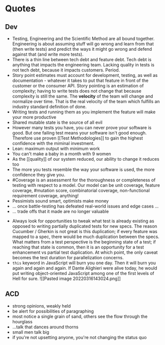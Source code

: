# Quotes
## Dev
-   Testing, Engineering and the Scientific Method are all bound together. Engineering is about assuming stuff will go wrong and learn from that (then write tests) and predict the ways it might go wrong and defend against that (and write more tests).
-   There is a thin line between tech debt and feature debt. Tech debt is anything that impacts the engineering team. Lacking quality in tests is not tech debt, because it impacts customers. Period.
-   Story point estimates must account for development, testing, as well as documentation - whatever it takes to put that feature in front of the customer or the consumer API. Story pointing is an estimation of complexity; having to write tests does not change that because complexity is still the same. The **velocity** of the team will change and normalize over time. That is the real velocity of the team which fulfills an industry standard definition of done.
-   Writing tests and running them as you implement the feature will make your more productive
-   Shared mutable state is the source of all evil
-   However many tests you have, you can never prove your software is good. But one failing test means your software isn't good enough. Therefore use proven [[Test Methodologies]] to gain the highest confidence with the miminal investment.
-   Lean: maximum output with minimum work
-   You can't make a baby in a month with 9 women
-   As the [[quality]] of our system reduced, our ability to change it reduces too
-   The more you tests resemble the way your software is used, the more confidence they give you. 
-   #Coverage is an assessment for the thoroughness or completeness of testing with respect to a model. Our model can be unit coverage, feature coverage, #mutation score, combinatorial coverage, non-functional requirement coverage, anything!
-   Pessimists sound smart, optimists make money
-   ... once battle-testing has defeated real-world issues and edge cases ...
-   ... trade offs that it made are no longer valuable
*   Always look for opportunities to tweak what test is already existing as opposed to writing partially duplicated tests for new specs. The reason Cucumber / Gherkin is not great is this duplication; if every feature was mapped to a spec, there would be much duplication between the specs. What matters from a test perspective is the beginning state of a test; if reaching that state is common, then it is an opportunity for a test enhancement vs partial test duplication. At which point, the only caveat becomes the test duration for parallelization concerns.
* `this` keyword in JavaScript will burn you one day. Then it will burn you again and again and again. If Dante Alighieri were alive today, he would put writing object-oriented JavaScript among one of the first levels of Hell for sure. ![[Pasted image 20220316143024.png]]

## ACD
-   strong opinions, weakly held
-   be alert for possibilities of paragraphing
-   most notice a single grain of sand, others see the flow through the hourglass
-   ...talk that dances around thorns 
-   small men talk big 
-   if you're not upsetting anyone, you're not changing the status quo
